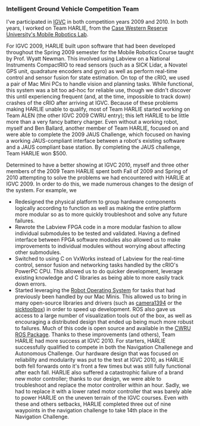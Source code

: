 ### Intelligent Ground Vehicle Competition Team

I've participated in [IGVC](http://www.igvc.org) in both competition years 2009 and 2010. In both years, I worked on Team HARLIE, from the [Case Western Reserve University's Mobile Robotics Lab](http://mobilerobots.case.edu).

For IGVC 2009, HARLIE built upon software that had been developed throughout the Spring 2009 semester for the Mobile Robotics Course taught by Prof. Wyatt Newman. This involved using Labview on a National Instruments CompactRIO to read sensors (such as a SICK Lidar, a Novatel GPS unit, quadrature encoders and gyro) as well as perform real-time control and sensor fusion for state estimation. On top of the cRIO, we used a pair of Mac Mini PCs to handle vision and planning tasks. While functional, this system was a bit too ad-hoc for reliable use, though we didn't discover this until experiencing frequent (and, at the time, impossible to track down) crashes of the cRIO after arriving at IGVC. Because of these problems making HARLIE unable to qualify, most of Team HARLIE started working on Team ALEN (the other IGVC 2009 CWRU entry); this left HARLIE to be little more than a very fancy battery charger. Even without a working robot, myself and Ben Ballard, another member of Team HARLIE, focused on and were able to complete the 2009 JAUS Challenge, which focused on having a working JAUS-compliant interface between a robot's existing software and a JAUS compliant base station. By completing the JAUS challenge, Team HARLIE won $500.

Determined to have a better showing at IGVC 2010, myself and three other members of the 2009 Team HARLIE spent both Fall of 2009 and Spring of 2010 attempting to solve the problems we had encountered with HARLIE at IGVC 2009. In order to do this, we made numerous changes to the design of the system. For example, we
* Redesigned the physical platform to group hardware components logically according to function as well as making the entire platform more modular so as to more quickly troubleshoot and solve any future failures.
* Rewrote the Labview FPGA code in a more modular fashion to allow individual submodules to be tested and validated. Having a defined interface between FPGA software modules also allowed us to make improvements to individual modules without worrying about affecting other submodules.
* Switched to using C on VxWorks instead of Labview for the real-time control, sensor fusion and networking tasks handled by the cRIO's PowerPC CPU. This allowed us to do quicker development, leverage existing knowledge and C libraries as being able to more easily track down errors.
* Started leveraging the [Robot Operating System](http://www.ros.org) for tasks that had previously been handled by our Mac Minis. This allowed us to bring in many open-source libraries and drivers (such as [camera1394](http://www.ros.org/wiki/camera1394) or the [sicktoolbox](http://www.ros.org/wiki/sicktoolbox_wrapper)) in order to speed up development. ROS also gave us access to a large number of visualization tools out of the box, as well as encouraging a distributed design that ended up being much more robust to failures. Much of this code is open source and available in the [CWRU ROS Package](/cwru_ros_pkg).
Thanks to these improvements (and others), Team HARLIE had more success at IGVC 2010. For starters, HARLIE successfully qualified to compete in both the Navigation Challenege and Autonomous Challenge. Our hardware design that was focused on reliability and modularity was put to the test at IGVC 2010, as HARLIE both fell forwards onto it's front a few times but was still fully functional after each fall. HARLIE also suffered a catastrophic failure of a brand new motor controller; thanks to our design, we were able to troubleshoot and replace the motor controller within an hour. Sadly, we had to replace it with a lower rated motor controller that was barely able to power HARLIE on the uneven terrain of the IGVC courses. Even with these and others setbacks, HARLIE completed three out of nine waypoints in the navigation challenge to take 14th place in the Navigation Challenge.

